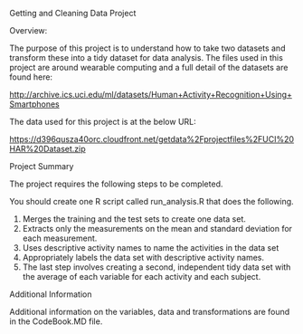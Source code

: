 Getting and Cleaning Data Project

Overview:

The purpose of this project is to understand how to take two datasets and transform these into a tidy dataset for data analysis.
The files used in this project are around wearable computing and a full detail of the datasets are found here: 

http://archive.ics.uci.edu/ml/datasets/Human+Activity+Recognition+Using+Smartphones

The data used for this project is at the below URL:

https://d396qusza40orc.cloudfront.net/getdata%2Fprojectfiles%2FUCI%20HAR%20Dataset.zip 


Project Summary

The project requires the following steps to be completed.

You should create one R script called run_analysis.R that does the following. 

1. Merges the training and the test sets to create one data set. 
2. Extracts only the measurements on the mean and standard deviation for each measurement. 
3. Uses descriptive activity names to name the activities in the data set 
4. Appropriately labels the data set with descriptive activity names. 
5. The last step involves creating a second, independent tidy data set with the average of each variable for each activity 
and each subject.

Additional Information

Additional information on the variables, data and transformations are found in the CodeBook.MD file.
